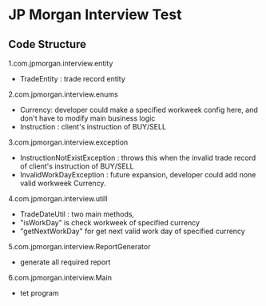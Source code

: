 JP Morgan Interview Test
===================================

Code Structure
-----------------------------------
1.com.jpmorgan.interview.entity
  * TradeEntity : trade record entity

2.com.jpmorgan.interview.enums
  * Currency: developer could make a specified workweek config here, and don't have to modify main business logic
  * Instruction : client's instruction of BUY/SELL

3.com.jpmorgan.interview.exception
  * InstructionNotExistException : throws this when the invalid trade record of client's instruction of BUY/SELL
  * InvalidWorkDayException : future expansion, developer could add none valid workweek Currency.

4.com.jpmorgan.interview.utill
  * TradeDateUtil : two main methods,
  * "isWorkDay" is check workweek of specified currency
  * "getNextWorkDay" for get next valid work day of specified currency

5.com.jpmorgan.interview.ReportGenerator
  * generate all required report

6.com.jpmorgan.interview.Main
  * tet program